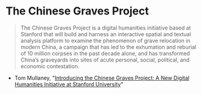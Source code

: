 # The Chinese Graves Project

> The Chinese Graves Project is a digital humanities initiative based at Stanford that will build and harness an interactive spatial and textual analysis platform to examine the phenomenon of grave relocation in modern China, a campaign that has led to the exhumation and reburial of 10 million corpses in the past decade alone, and has transformed China’s graveyards into sites of acute personal, social, political, and economic contestation.

- Tom Mullaney, "[Introducing the Chinese Graves Project: A New Digital Humanities Initiative at Stanford University](http://tsmullaney.com/?p=412)"
